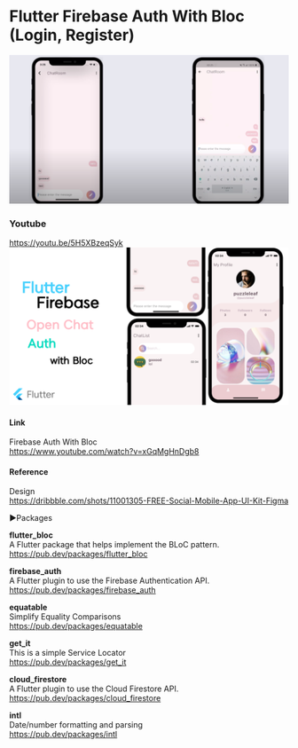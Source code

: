 # Flutter Firebase Auth With Bloc (Login, Register)
![Chat](./readme/1.png)


### Youtube
https://youtu.be/5H5XBzeqSyk
[![Flutter Firebase Open Chat, Auth Base with Bloc](./readme/youtube.png)](https://youtu.be/5H5XBzeqSyk)

#### Link
Firebase Auth With Bloc   
https://www.youtube.com/watch?v=xGqMgHnDgb8

#### Reference
Design   
https://dribbble.com/shots/11001305-FREE-Social-Mobile-App-UI-Kit-Figma

▶Packages<br>

<b>flutter_bloc</b>    
A Flutter package that helps implement the BLoC pattern.   
https://pub.dev/packages/flutter_bloc   

<b>firebase_auth</b>   
A Flutter plugin to use the Firebase Authentication API.   
https://pub.dev/packages/firebase_auth   

<b>equatable</b>      
Simplify Equality Comparisons   
https://pub.dev/packages/equatable   

<b>get_it</b>   
This is a simple Service Locator   
https://pub.dev/packages/get_it   

<b>cloud_firestore</b>   
A Flutter plugin to use the Cloud Firestore API.   
https://pub.dev/packages/cloud_firestore   

<b>intl</b>   
Date/number formatting and parsing   
https://pub.dev/packages/intl   
